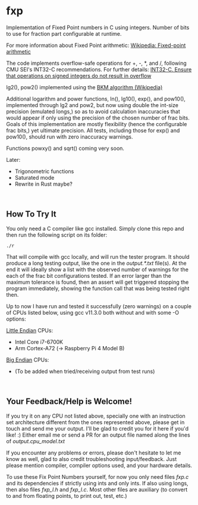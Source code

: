 # fxp
Implementation of Fixed Point numbers in C using integers. Number of bits
to use for fraction part configurable at runtime.

For more information about Fixed Point arithmetic:
[Wikipedia: Fixed-point arithmetic](https://en.wikipedia.org/wiki/Fixed-point_arithmetic)

The code implements overflow-safe operations for +, -, *, and /,
following CMU SEI's INT32-C recommendations. For further details:
[INT32-C. Ensure that operations on signed integers do not result in overflow](https://wiki.sei.cmu.edu/confluence/display/c/INT32-C.+Ensure+that+operations+on+signed+integers+do+not+result+in+overflow)

lg2(), pow2() implemented using the [BKM algorithm (Wikipedia)](https://en.wikipedia.org/wiki/BKM_algorithm)

Additional logarithm and power functions, ln(), lg10(), exp(), and pow10(), implemented 
through lg2 and pow2, but now using double the int-size precision (emulated longs,) so as to 
avoid calculation inaccuracies that would appear if only using the precision of the chosen 
number of frac bits. Goals of this implementation are mostly flexibility (hence the 
configurable frac bits,) yet ultimate precision. All tests, including those for exp() and 
pow10(), should run with zero inaccuracy warnings.

Functions powxy() and sqrt() coming very soon.

Later:
- Trigonometric functions
- Saturated mode
- Rewrite in Rust maybe?

&nbsp;
## How To Try It
You only need a C compiler like gcc installed.
Simply clone this repo and then run the following script on its folder:

    ./r

That will compile with gcc locally, and will run the tester program.
It should produce a long testing output, like the one in the 
*output.\*.txt* file(s).
At the end it will ideally show a list with the observed number of
warnings for the each of the frac bit configurations tested.
If an error larger than the maximum tolerance is found, then an assert 
will get triggered stopping the program immediately, showing the
function call that was being tested right then.

Up to now I have run and tested it successfully (zero warnings) 
on a couple of CPUs listed below, using gcc v11.3.0 both without and 
with some -O options:

[Little Endian](https://en.wikipedia.org/wiki/Endianness) CPUs:
- Intel Core i7-6700K
- Arm Cortex-A72 (-> Raspberry Pi 4 Model B)

[Big Endian](https://en.wikipedia.org/wiki/Endianness) CPUs:
- (To be added when tried/receiving output from test runs)

&nbsp;
## Your Feedback/Help is Welcome!
If you try it on any CPU not listed above, specially one with an 
instruction set architecture different from the ones represented above,
please get in touch and send me your output. I'll be glad to credit you 
for it here if you'd like! :)
Either email me or send a PR for an output file named along the 
lines of *output.cpu_model.txt*

If you encounter any problems or errors, please don't hesitate to 
let me know as well, glad to also credit troubleshooting input/feedback.
Just please mention compiler, compiler options used, and your hardware details.

To use these Fix Point Numbers yourself, for now you only need 
files *fxp.c* and its dependencies if strictly using ints and only ints.
If also using longs, then also files *fxp_l.h* and *fxp_l.c*. 
Most other files are auxiliary (to convert to and from floating points, 
to print out, test, etc.)
